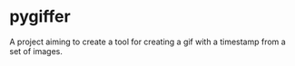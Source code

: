 # pygiffer
A project aiming to create a tool for creating a gif with a timestamp from a set of images.
